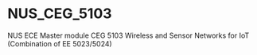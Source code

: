 # NUS_CEG_5103
NUS ECE Master module CEG 5103 Wireless and Sensor Networks for IoT (Combination of EE 5023/5024)
